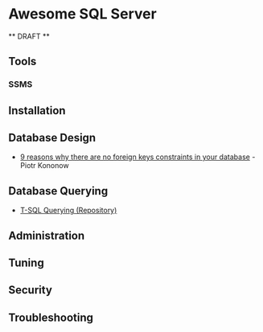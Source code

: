 # Awesome SQL Server

** DRAFT **

## Tools
### SSMS

## Installation

## Database Design
* [9 reasons why there are no foreign keys constraints in your database](https://dataedo.com/blog/why-there-are-no-foreign-keys-in-your-database-referential-integrity-checks) - Piotr Kononow

## Database Querying
* [T-SQL Querying (Repository)](https://github.com/NajiElKotob/T-SQL_Querying)

## Administration

## Tuning

## Security

## Troubleshooting

